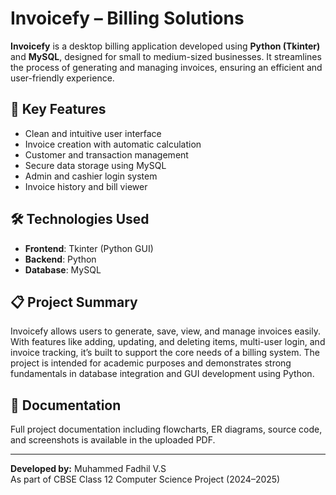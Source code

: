 # Invoicefy – Billing Solutions

**Invoicefy** is a desktop billing application developed using **Python (Tkinter)** and **MySQL**, designed for small to medium-sized businesses. It streamlines the process of generating and managing invoices, ensuring an efficient and user-friendly experience.

## 🔑 Key Features

- Clean and intuitive user interface
- Invoice creation with automatic calculation
- Customer and transaction management
- Secure data storage using MySQL
- Admin and cashier login system
- Invoice history and bill viewer

## 🛠️ Technologies Used

- **Frontend**: Tkinter (Python GUI)
- **Backend**: Python
- **Database**: MySQL

## 📋 Project Summary

Invoicefy allows users to generate, save, view, and manage invoices easily. With features like adding, updating, and deleting items, multi-user login, and invoice tracking, it’s built to support the core needs of a billing system. The project is intended for academic purposes and demonstrates strong fundamentals in database integration and GUI development using Python.

## 📄 Documentation

Full project documentation including flowcharts, ER diagrams, source code, and screenshots is available in the uploaded PDF.

---

**Developed by:** Muhammed Fadhil V.S  
As part of CBSE Class 12 Computer Science Project (2024–2025)
